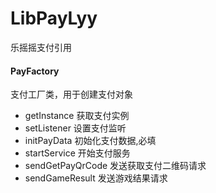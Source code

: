 # LibPayLyy
 乐摇摇支付引用


#### PayFactory
支付工厂类，用于创建支付对象

* getInstance 获取支付实例
* setListener 设置支付监听
* initPayData 初始化支付数据,必填
* startService 开始支付服务
* sendGetPayQrCode 发送获取支付二维码请求
* sendGameResult 发送游戏结果请求
